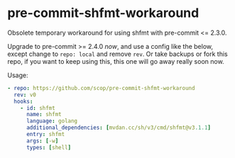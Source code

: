 # pre-commit-shfmt-workaround

Obsolete temporary workaround for using shfmt with pre-commit <= 2.3.0.

Upgrade to pre-commit >= 2.4.0 _now_, and use a config like the below,
except change to `repo: local` and remove `rev`. Or take backups or
fork this repo, if you want to keep using this, this one will go away
really soon now.

Usage:

```yaml
- repo: https://github.com/scop/pre-commit-shfmt-workaround
  rev: v0
  hooks:
    - id: shfmt
      name: shfmt
      language: golang
      additional_dependencies: [mvdan.cc/sh/v3/cmd/shfmt@v3.1.1]
      entry: shfmt
      args: [-w]
      types: [shell]
```
